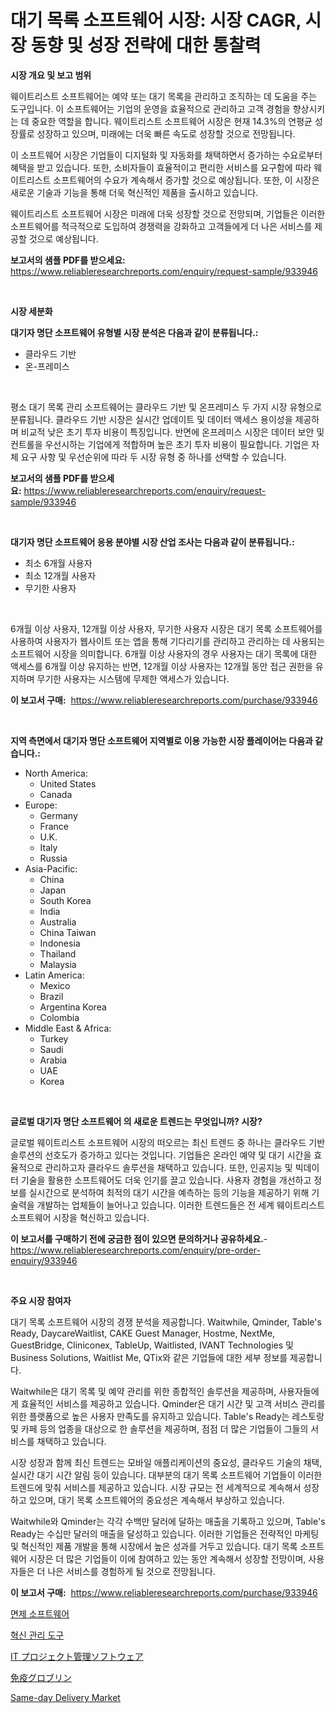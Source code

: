 <p><h1>대기 목록 소프트웨어 시장: 시장 CAGR, 시장 동향 및 성장 전략에 대한 통찰력</h1></p><p><strong>시장 개요 및 보고 범위</strong></p>
<p><p>웨이트리스트 소프트웨어는 예약 또는 대기 목록을 관리하고 조직하는 데 도움을 주는 도구입니다. 이 소프트웨어는 기업의 운영을 효율적으로 관리하고 고객 경험을 향상시키는 데 중요한 역할을 합니다. 웨이트리스트 소프트웨어 시장은 현재 14.3%의 연평균 성장률로 성장하고 있으며, 미래에는 더욱 빠른 속도로 성장할 것으로 전망됩니다.</p><p>이 소프트웨어 시장은 기업들이 디지털화 및 자동화를 채택하면서 증가하는 수요로부터 혜택을 받고 있습니다. 또한, 소비자들이 효율적이고 편리한 서비스를 요구함에 따라 웨이트리스트 소프트웨어의 수요가 계속해서 증가할 것으로 예상됩니다. 또한, 이 시장은 새로운 기술과 기능을 통해 더욱 혁신적인 제품을 출시하고 있습니다.</p><p>웨이트리스트 소프트웨어 시장은 미래에 더욱 성장할 것으로 전망되며, 기업들은 이러한 소프트웨어를 적극적으로 도입하여 경쟁력을 강화하고 고객들에게 더 나은 서비스를 제공할 것으로 예상됩니다.</p></p>
<p><strong>보고서의 샘플 PDF를 받으세요:</strong> <a href="https://www.reliableresearchreports.com/enquiry/request-sample/933946">https://www.reliableresearchreports.com/enquiry/request-sample/933946</a></p>
<p>&nbsp;</p>
<p><strong>시장 세분화</strong></p>
<p><strong>대기자 명단 소프트웨어 유형별 시장 분석은 다음과 같이 분류됩니다.:</strong></p>
<p><ul><li>클라우드 기반</li><li>온-프레미스</li></ul></p>
<p>&nbsp;</p>
<p><p>평소 대기 목록 관리 소프트웨어는 클라우드 기반 및 온프레미스 두 가지 시장 유형으로 분류됩니다. 클라우드 기반 시장은 실시간 업데이트 및 데이터 액세스 용이성을 제공하며 비교적 낮은 초기 투자 비용이 특징입니다. 반면에 온프레미스 시장은 데이터 보안 및 컨트롤을 우선시하는 기업에게 적합하며 높은 초기 투자 비용이 필요합니다. 기업은 자체 요구 사항 및 우선순위에 따라 두 시장 유형 중 하나를 선택할 수 있습니다.</p></p>
<p><strong>보고서의 샘플 PDF를 받으세요:</strong>&nbsp;<a href="https://www.reliableresearchreports.com/enquiry/request-sample/933946">https://www.reliableresearchreports.com/enquiry/request-sample/933946</a></p>
<p>&nbsp;</p>
<p><strong> 대기자 명단 소프트웨어 응용 분야별 시장 산업 조사는 다음과 같이 분류됩니다.:</strong></p>
<p><ul><li>최소 6개월 사용자</li><li>최소 12개월 사용자</li><li>무기한 사용자</li></ul></p>
<p>&nbsp;</p>
<p><p>6개월 이상 사용자, 12개월 이상 사용자, 무기한 사용자 시장은 대기 목록 소프트웨어를 사용하여 사용자가 웹사이트 또는 앱을 통해 기다리기를 관리하고 관리하는 데 사용되는 소프트웨어 시장을 의미합니다. 6개월 이상 사용자의 경우 사용자는 대기 목록에 대한 액세스를 6개월 이상 유지하는 반면, 12개월 이상 사용자는 12개월 동안 접근 권한을 유지하며 무기한 사용자는 시스템에 무제한 액세스가 있습니다.</p></p>
<p><strong>이 보고서 구매:</strong>&nbsp; <a href="https://www.reliableresearchreports.com/purchase/933946">https://www.reliableresearchreports.com/purchase/933946</a></p>
<p>&nbsp;</p>
<p><strong>지역 측면에서 대기자 명단 소프트웨어 지역별로 이용 가능한 시장 플레이어는 다음과 같습니다.:</strong></p>
<p><ul>
    <li>
        North America:
        <ul>
            <li>United States</li>
            <li>Canada</li>
        </ul>
    </li>
    <li>
        Europe:
        <ul>
            <li>Germany</li>
            <li>France</li>
            <li>U.K.</li>
            <li>Italy</li>
            <li>Russia</li>
        </ul>
    </li>
    <li>
        Asia-Pacific:
        <ul>
            <li>China</li>
            <li>Japan</li>
            <li>South Korea</li>
            <li>India</li>
            <li>Australia</li>
            <li>China Taiwan</li>
            <li>Indonesia</li>
            <li>Thailand</li>
            <li>Malaysia</li>
        </ul>
    </li>
    <li>
        Latin America:
        <ul>
            <li>Mexico</li>
            <li>Brazil</li>
            <li>Argentina Korea</li>
            <li>Colombia</li>
        </ul>
    </li>
    <li>
        Middle East & Africa:
        <ul>
            <li>Turkey</li>
            <li>Saudi</li>
            <li>Arabia</li>
            <li>UAE</li>
            <li>Korea</li>
        </ul>
    </li>
    </ul></p>
<p>&nbsp;</p>
<p><strong>글로벌 대기자 명단 소프트웨어 의 새로운 트렌드는 무엇입니까? 시장?</strong></p>
<p><p>글로벌 웨이트리스트 소프트웨어 시장의 떠오르는 최신 트렌드 중 하나는 클라우드 기반 솔루션의 선호도가 증가하고 있다는 것입니다. 기업들은 온라인 예약 및 대기 시간을 효율적으로 관리하고자 클라우드 솔루션을 채택하고 있습니다. 또한, 인공지능 및 빅데이터 기술을 활용한 소프트웨어도 더욱 인기를 끌고 있습니다. 사용자 경험을 개선하고 정보를 실시간으로 분석하여 최적의 대기 시간을 예측하는 등의 기능을 제공하기 위해 기술력을 개발하는 업체들이 늘어나고 있습니다. 이러한 트렌드들은 전 세계 웨이트리스트 소프트웨어 시장을 혁신하고 있습니다.</p></p>
<p><strong>이 보고서를 구매하기 전에 궁금한 점이 있으면 문의하거나 공유하세요.</strong>- <a href="https://www.reliableresearchreports.com/enquiry/pre-order-enquiry/933946">https://www.reliableresearchreports.com/enquiry/pre-order-enquiry/933946</a></p>
<p>&nbsp;</p>
<p><strong>주요 시장 참여자</strong></p>
<p><p>대기 목록 소프트웨어 시장의 경쟁 분석을 제공합니다. Waitwhile, Qminder, Table's Ready, DaycareWaitlist, CAKE Guest Manager, Hostme, NextMe, GuestBridge, Cliniconex, TableUp, Waitlisted, IVANT Technologies 및 Business Solutions, Waitlist Me, QTix와 같은 기업들에 대한 세부 정보를 제공합니다. </p><p>Waitwhile은 대기 목록 및 예약 관리를 위한 종합적인 솔루션을 제공하며, 사용자들에게 효율적인 서비스를 제공하고 있습니다. Qminder은 대기 시간 및 고객 서비스 관리를 위한 플랫폼으로 높은 사용자 만족도를 유지하고 있습니다. Table's Ready는 레스토랑 및 카페 등의 업종을 대상으로 한 솔루션을 제공하며, 점점 더 많은 기업들이 그들의 서비스를 채택하고 있습니다. </p><p>시장 성장과 함께 최신 트렌드는 모바일 애플리케이션의 중요성, 클라우드 기술의 채택, 실시간 대기 시간 알림 등이 있습니다. 대부분의 대기 목록 소프트웨어 기업들이 이러한 트렌드에 맞춰 서비스를 제공하고 있습니다. 시장 규모는 전 세계적으로 계속해서 성장하고 있으며, 대기 목록 소프트웨어의 중요성은 계속해서 부상하고 있습니다.</p><p>Waitwhile와 Qminder는 각각 수백만 달러에 달하는 매출을 기록하고 있으며, Table's Ready는 수십만 달러의 매출을 달성하고 있습니다. 이러한 기업들은 전략적인 마케팅 및 혁신적인 제품 개발을 통해 시장에서 높은 성과를 거두고 있습니다. 대기 목록 소프트웨어 시장은 더 많은 기업들이 이에 참여하고 있는 동안 계속해서 성장할 전망이며, 사용자들은 더 나은 서비스를 경험하게 될 것으로 전망됩니다.</p></p>
<p><strong>이 보고서 구매:</strong>&nbsp;&nbsp;<a href="https://www.reliableresearchreports.com/purchase/933946">https://www.reliableresearchreports.com/purchase/933946</a></p>
<p><p><a href="https://github.com/lzrvbyqzftro57/Market-Research-Report-List-1/blob/main/1354268184200.md">면제 소프트웨어</a></p><p><a href="https://github.com/vs019sa3m8x/Market-Research-Report-List-1/blob/main/7411807184201.md">혁신 관리 도구</a></p><p><a href="https://github.com/oqxogxyvqe90775/Market-Research-Report-List-1/blob/main/5404604184198.md">IT プロジェクト管理ソフトウェア</a></p><p><a href="https://medium.com/@decker5351/%E5%85%8D%E7%96%AB%E3%82%B0%E3%83%AD%E3%83%96%E3%83%AA%E3%83%B3%E5%B8%82%E5%A0%B4%E3%81%AE%E3%83%88%E3%83%AC%E3%83%B3%E3%83%89%E3%81%A8%E5%B8%82%E5%A0%B4%E5%88%86%E6%9E%90%E3%81%AF-2024%E5%B9%B4%E3%81%8B%E3%82%892031%E5%B9%B4%E3%81%AE%E6%9C%9F%E9%96%93%E3%81%AB%E4%BA%88%E6%B8%AC%E3%81%95%E3%82%8C%E3%81%A6%E3%81%84%E3%81%BE%E3%81%99-72b4db69deb7">免疫グロブリン</a></p><p><a href="https://gentle-editor-9db.notion.site/Same-day-Delivery-Market-Research-Report-Forecasted-for-Period-from-2024-2031-by-Market-Type-Mar-4ccbbb37377847dabd4250b4cead9ebc">Same-day Delivery Market</a></p></p>
